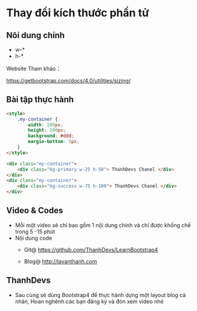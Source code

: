 Thay đổi kích thước phần tử
===========================

## Nôi dung chính

* w-*
* h-*

Website Tham khảo：

https://getbootstrap.com/docs/4.0/utilities/sizing/

## Bài tập thực hành

~~~html
<style>
    .my-container {
        width: 200px;
        height: 200px;
        background: #ddd;
        margin-bottom: 5px;
    }
</style>

<div class="my-container">
    <div class="bg-primary w-25 h-50"> ThanhDevs Chanel </div>
</div>
<div class="my-container">
    <div class="bg-success w-75 h-100"> ThanhDevs Chanel </div>
</div>
~~~

## Video & Codes

* Mỗi một video sẽ chỉ bao gồm 1 nội dung chính và chỉ được khống chế trong 5 -15 phút 
* Nội dung code 
  - Git@
    https://github.com/ThanhDevs/LearnBootstrap4

  - Blog@
    http://lavanthanh.com

## ThanhDevs

* Sau cùng sẽ dùng Bootstrap4 để thực hành dựng một layout blog cá nhân, Hoan nghênh các bạn đăng ký và đón xem video nhé
